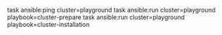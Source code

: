 task ansible:ping cluster=playground
task ansible:run cluster=playground playbook=cluster-prepare
task ansible:run cluster=playground playbook=cluster-installation
